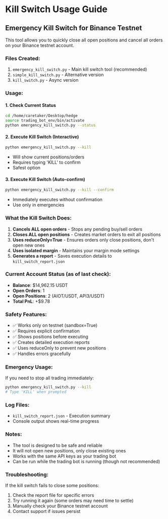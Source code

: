 # Kill Switch Usage Guide

## Emergency Kill Switch for Binance Testnet

This tool allows you to quickly close all open positions and cancel all orders on your Binance testnet account.

### Files Created:
1. `emergency_kill_switch.py` - Main kill switch tool (recommended)
2. `simple_kill_switch.py` - Alternative version
3. `kill_switch.py` - Async version

### Usage:

#### 1. Check Current Status
```bash
cd /home/caretaker/Desktop/hedge
source trading_bot_env/bin/activate
python emergency_kill_switch.py --status
```

#### 2. Execute Kill Switch (Interactive)
```bash
python emergency_kill_switch.py --kill
```
- Will show current positions/orders
- Requires typing 'KILL' to confirm
- Safest option

#### 3. Execute Kill Switch (Auto-confirm)
```bash
python emergency_kill_switch.py --kill --confirm
```
- Immediately executes without confirmation
- Use only in emergencies

### What the Kill Switch Does:

1. **Cancels ALL open orders** - Stops any pending buy/sell orders
2. **Closes ALL open positions** - Creates market orders to exit all positions
3. **Uses reduceOnly=True** - Ensures orders only close positions, don't open new ones
4. **Uses isolated margin** - Maintains your margin mode settings
5. **Generates a report** - Saves execution details to `kill_switch_report.json`

### Current Account Status (as of last check):
- **Balance**: $14,962.15 USDT
- **Open Orders**: 1
- **Open Positions**: 2 (AIOT/USDT, API3/USDT)
- **Total PnL**: +$9.78

### Safety Features:
- ✅ Works only on testnet (sandbox=True)
- ✅ Requires explicit confirmation 
- ✅ Shows positions before executing
- ✅ Creates detailed execution reports
- ✅ Uses reduceOnly to prevent new positions
- ✅ Handles errors gracefully

### Emergency Usage:
If you need to stop all trading immediately:
```bash
python emergency_kill_switch.py --kill
# Type 'KILL' when prompted
```

### Log Files:
- `kill_switch_report.json` - Execution summary
- Console output shows real-time progress

### Notes:
- The tool is designed to be safe and reliable
- It will not open new positions, only close existing ones
- Works with the same API keys as your trading bot
- Can be run while the trading bot is running (though not recommended)

### Troubleshooting:
If the kill switch fails to close some positions:
1. Check the report file for specific errors
2. Try running it again (some orders may need time to settle)
3. Manually check your Binance testnet account
4. Contact support if issues persist
